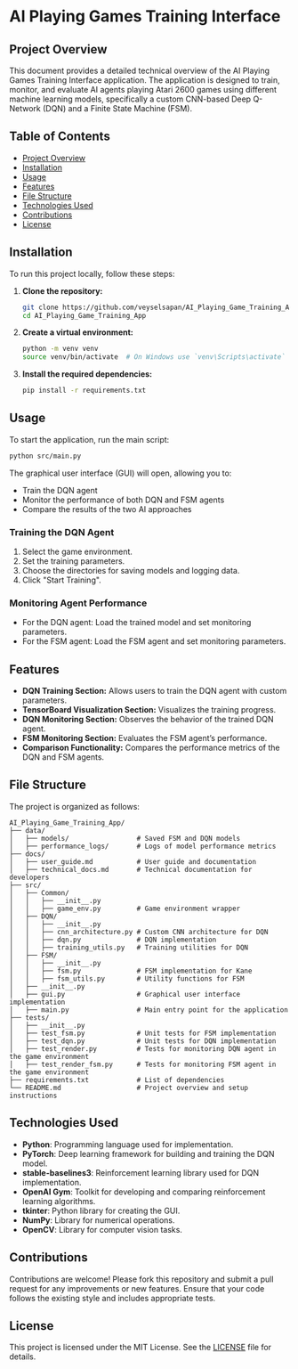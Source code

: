 # AI Playing Games Training Interface

## Project Overview

This document provides a detailed technical overview of the AI Playing Games Training Interface application. The application is designed to train, monitor, and evaluate AI agents playing Atari 2600 games using different machine learning models, specifically a custom CNN-based Deep Q-Network (DQN) and a Finite State Machine (FSM).

## Table of Contents

- [Project Overview](#project-overview)
- [Installation](#installation)
- [Usage](#usage)
- [Features](#features)
- [File Structure](#file-structure)
- [Technologies Used](#technologies-used)
- [Contributions](#contributions)
- [License](#license)

## Installation

To run this project locally, follow these steps:

1. **Clone the repository:**
   ```bash
   git clone https://github.com/veyselsapan/AI_Playing_Game_Training_App.git
   cd AI_Playing_Game_Training_App
   ```

2. **Create a virtual environment:**
   ```bash
   python -m venv venv
   source venv/bin/activate  # On Windows use `venv\Scripts\activate`
   ```

3. **Install the required dependencies:**
   ```bash
   pip install -r requirements.txt
   ```

## Usage

To start the application, run the main script:

```bash
python src/main.py
```

The graphical user interface (GUI) will open, allowing you to:

- Train the DQN agent
- Monitor the performance of both DQN and FSM agents
- Compare the results of the two AI approaches

### Training the DQN Agent

1. Select the game environment.
2. Set the training parameters.
3. Choose the directories for saving models and logging data.
4. Click "Start Training".

### Monitoring Agent Performance

- For the DQN agent: Load the trained model and set monitoring parameters.
- For the FSM agent: Load the FSM agent and set monitoring parameters.

## Features

- **DQN Training Section:** Allows users to train the DQN agent with custom parameters.
- **TensorBoard Visualization Section:** Visualizes the training progress.
- **DQN Monitoring Section:** Observes the behavior of the trained DQN agent.
- **FSM Monitoring Section:** Evaluates the FSM agent’s performance.
- **Comparison Functionality:** Compares the performance metrics of the DQN and FSM agents.

## File Structure

The project is organized as follows:

```
AI_Playing_Game_Training_App/
├── data/
│   ├── models/                 # Saved FSM and DQN models
│   ├── performance_logs/       # Logs of model performance metrics
├── docs/
│   ├── user_guide.md           # User guide and documentation
│   ├── technical_docs.md       # Technical documentation for developers
├── src/
│   ├── Common/
│   │   ├── __init__.py         
│   │   ├── game_env.py         # Game environment wrapper
│   ├── DQN/
│   │   ├── __init__.py 
│   │   ├── cnn_architecture.py # Custom CNN architecture for DQN
│   │   ├── dqn.py              # DQN implementation
│   │   ├── training_utils.py   # Training utilities for DQN
│   ├── FSM/
│   │   ├── __init__.py 
│   │   ├── fsm.py              # FSM implementation for Kane
│   │   ├── fsm_utils.py        # Utility functions for FSM
│   ├── __init__.py 
│   ├── gui.py                  # Graphical user interface implementation
│   ├── main.py                 # Main entry point for the application
├── tests/
│   ├── __init__.py 
│   ├── test_fsm.py             # Unit tests for FSM implementation
│   ├── test_dqn.py             # Unit tests for DQN implementation
│   ├── test_render.py          # Tests for monitoring DQN agent in the game environment
│   ├── test_render_fsm.py      # Tests for monitoring FSM agent in the game environment
├── requirements.txt            # List of dependencies
└── README.md                   # Project overview and setup instructions
```

## Technologies Used

- **Python**: Programming language used for implementation.
- **PyTorch**: Deep learning framework for building and training the DQN model.
- **stable-baselines3**: Reinforcement learning library used for DQN implementation.
- **OpenAI Gym**: Toolkit for developing and comparing reinforcement learning algorithms.
- **tkinter**: Python library for creating the GUI.
- **NumPy**: Library for numerical operations.
- **OpenCV**: Library for computer vision tasks.

## Contributions

Contributions are welcome! Please fork this repository and submit a pull request for any improvements or new features. Ensure that your code follows the existing style and includes appropriate tests.

## License

This project is licensed under the MIT License. See the [LICENSE](LICENSE) file for details.
